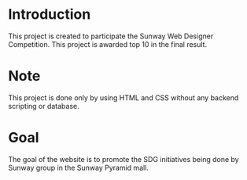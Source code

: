 # Introduction
This project is created to participate the Sunway Web Designer Competition.
This project is awarded top 10 in the final result.

# Note
This project is done only by using HTML and CSS without any backend scripting or database.

# Goal
The goal of the website is to promote the SDG initiatives being done by Sunway group in the Sunway Pyramid mall.
